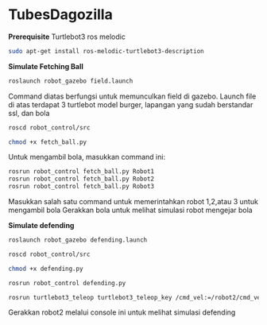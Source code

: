 # TubesDagozilla
**Prerequisite**
Turtlebot3 ros melodic
```sh
sudo apt-get install ros-melodic-turtlebot3-description
```

**Simulate Fetching Ball**
```sh
roslaunch robot_gazebo field.launch
```
Command diatas berfungsi untuk memunculkan field di gazebo. Launch file di atas terdapat 3 turtlebot model burger, lapangan
yang sudah berstandar ssl, dan bola

```sh
roscd robot_control/src
```
```sh
chmod +x fetch_ball.py
```


Untuk mengambil bola, masukkan command ini:
```sh
rosrun robot_control fetch_ball.py Robot1
rosrun robot_control fetch_ball.py Robot2
rosrun robot_control fetch_ball.py Robot3
```
Masukkan salah satu command untuk memerintahkan robot 1,2,atau 3 untuk mengambil bola
Gerakkan bola untuk melihat simulasi robot mengejar bola

**Simulate defending**
```sh
roslaunch robot_gazebo defending.launch
```

```sh
roscd robot_control/src
```
```sh
chmod +x defending.py
```
```sh
rosrun robot_control defending.py
```
```sh
rosrun turtlebot3_teleop turtlebot3_teleop_key /cmd_vel:=/robot2/cmd_vel
```
Gerakkan robot2 melalui console ini untuk melihat simulasi defending
